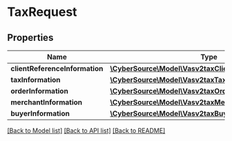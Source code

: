 # TaxRequest

## Properties
Name | Type | Description | Notes
------------ | ------------- | ------------- | -------------
**clientReferenceInformation** | [**\CyberSource\Model\Vasv2taxClientReferenceInformation**](Vasv2taxClientReferenceInformation.md) |  | [optional] 
**taxInformation** | [**\CyberSource\Model\Vasv2taxTaxInformation**](Vasv2taxTaxInformation.md) |  | [optional] 
**orderInformation** | [**\CyberSource\Model\Vasv2taxOrderInformation**](Vasv2taxOrderInformation.md) |  | [optional] 
**merchantInformation** | [**\CyberSource\Model\Vasv2taxMerchantInformation**](Vasv2taxMerchantInformation.md) |  | [optional] 
**buyerInformation** | [**\CyberSource\Model\Vasv2taxBuyerInformation**](Vasv2taxBuyerInformation.md) |  | [optional] 

[[Back to Model list]](../README.md#documentation-for-models) [[Back to API list]](../README.md#documentation-for-api-endpoints) [[Back to README]](../README.md)


